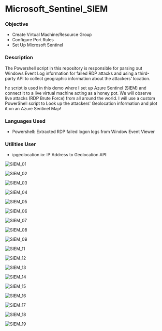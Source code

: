 # Microsoft_Sentinel_SIEM

<h3>Objective</h3>
<ul>
  <li>Create Virtual Machine/Resource Group</li>
  <li>Configure Port Rules</li>
  <li>Set Up Microsoft Sentinel</li>
</ul>

<h3>Description</h3>
<p>The Powershell script in this repository is responsible for parsing out Windows Event Log information for failed RDP attacks and using a third-party API to collect geographic information about the attackers' location.</p>
<p>he script is used in this demo where I set up Azure Sentinel (SIEM) and connect it to a live virtual machine acting as a honey pot. We will observe live attacks (RDP Brute Force) from all around the world. I will use a custom PowerShell script to Look up the attackers' Geolocation information and plot it on an Azure Sentinel Map!</p>

<h3>Languages Used</h3>
<ul>
  <li>Powershell: Extracted RDP failed logon logs from Window Event Viewer</li>
</ul>
<h3>Utilities User</h3>
<ul>
  <li>ipgeolocation.io: IP Address to Geolocation API</li>
</ul>


![SIEM_01](https://github.com/Keepcodingjoni619/Microsoft_Sentinel_SIEM/assets/82996237/e84aaa7e-b394-430b-b43e-2a5cda1a10ff)

![SIEM_02](https://github.com/Keepcodingjoni619/Microsoft_Sentinel_SIEM/assets/82996237/69427626-ee13-4b19-82d5-932cd65be1e0)

![SIEM_03](https://github.com/Keepcodingjoni619/Microsoft_Sentinel_SIEM/assets/82996237/d11698a5-cf31-4230-b0c6-31cdf85d900f)

![SIEM_04](https://github.com/Keepcodingjoni619/Microsoft_Sentinel_SIEM/assets/82996237/ee29dd6d-cc4a-4dc5-8722-81974d20795e)

![SIEM_05](https://github.com/Keepcodingjoni619/Microsoft_Sentinel_SIEM/assets/82996237/93790a2c-7521-4814-adc7-d1314aa752a0)

![SIEM_06](https://github.com/Keepcodingjoni619/Microsoft_Sentinel_SIEM/assets/82996237/535bb335-ab26-446f-a151-f36c00c204aa)

![SIEM_07](https://github.com/Keepcodingjoni619/Microsoft_Sentinel_SIEM/assets/82996237/7e794575-ebe2-4b9f-8d77-a1399c933cc6)

![SIEM_08](https://github.com/Keepcodingjoni619/Microsoft_Sentinel_SIEM/assets/82996237/45aea347-5510-4164-9ce0-9d06795b6dca)

![SIEM_09](https://github.com/Keepcodingjoni619/Microsoft_Sentinel_SIEM/assets/82996237/06f38ffa-8767-427d-aa3b-800fb6bec769)

![SIEM_11](https://github.com/Keepcodingjoni619/Microsoft_Sentinel_SIEM/assets/82996237/da171803-3e34-44bc-a561-c524a9656bbe)

![SIEM_12](https://github.com/Keepcodingjoni619/Microsoft_Sentinel_SIEM/assets/82996237/0ffcd156-b942-4dc3-92fd-9d0c1f4aef10)

![SIEM_13](https://github.com/Keepcodingjoni619/Microsoft_Sentinel_SIEM/assets/82996237/22fc49f3-a86f-4909-8ee1-83e958e9db97)

![SIEM_14](https://github.com/Keepcodingjoni619/Microsoft_Sentinel_SIEM/assets/82996237/b13499ad-ce74-43d9-8a6c-bfb933dd84cd)

![SIEM_15](https://github.com/Keepcodingjoni619/Microsoft_Sentinel_SIEM/assets/82996237/47fba8d1-7df0-4fbb-920d-0fa2849c5328)

![SIEM_16](https://github.com/Keepcodingjoni619/Microsoft_Sentinel_SIEM/assets/82996237/59cec1b9-e791-4578-a3d9-4e27190cdc83)

![SIEM_17](https://github.com/Keepcodingjoni619/Microsoft_Sentinel_SIEM/assets/82996237/794d1fc1-6fa6-4bd4-a09d-3782a936dea0)

![SIEM_18](https://github.com/Keepcodingjoni619/Microsoft_Sentinel_SIEM/assets/82996237/1318d79a-6dc4-4bd2-9043-35d3badc98ac)

![SIEM_19](https://github.com/Keepcodingjoni619/Microsoft_Sentinel_SIEM/assets/82996237/f93a46e3-b0d1-46df-9fbc-7fe560fef7e0)

